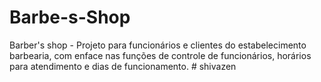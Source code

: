 # Barbe-s-Shop
Barber's shop - Projeto para funcionários e clientes do estabelecimento barbearia, com enface nas funções de controle de funcionários, horários para atendimento e dias de funcionamento.
#   s h i v a z e n  
 